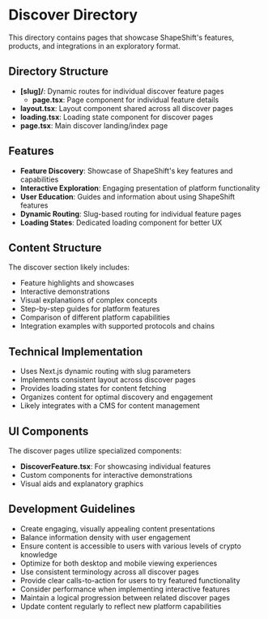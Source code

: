 # Discover Directory

This directory contains pages that showcase ShapeShift's features, products, and integrations in an exploratory format.

## Directory Structure

- **[slug]/**: Dynamic routes for individual discover feature pages
  - **page.tsx**: Page component for individual feature details
- **layout.tsx**: Layout component shared across all discover pages
- **loading.tsx**: Loading state component for discover pages
- **page.tsx**: Main discover landing/index page

## Features

- **Feature Discovery**: Showcase of ShapeShift's key features and capabilities
- **Interactive Exploration**: Engaging presentation of platform functionality
- **User Education**: Guides and information about using ShapeShift features
- **Dynamic Routing**: Slug-based routing for individual feature pages
- **Loading States**: Dedicated loading component for better UX

## Content Structure

The discover section likely includes:

- Feature highlights and showcases
- Interactive demonstrations
- Visual explanations of complex concepts
- Step-by-step guides for platform features
- Comparison of different platform capabilities
- Integration examples with supported protocols and chains

## Technical Implementation

- Uses Next.js dynamic routing with slug parameters
- Implements consistent layout across discover pages
- Provides loading states for content fetching
- Organizes content for optimal discovery and engagement
- Likely integrates with a CMS for content management

## UI Components

The discover pages utilize specialized components:

- **DiscoverFeature.tsx**: For showcasing individual features
- Custom components for interactive demonstrations
- Visual aids and explanatory graphics

## Development Guidelines

- Create engaging, visually appealing content presentations
- Balance information density with user engagement
- Ensure content is accessible to users with various levels of crypto knowledge
- Optimize for both desktop and mobile viewing experiences
- Use consistent terminology across all discover pages
- Provide clear calls-to-action for users to try featured functionality
- Consider performance when implementing interactive features
- Maintain a logical progression between related discover pages
- Update content regularly to reflect new platform capabilities